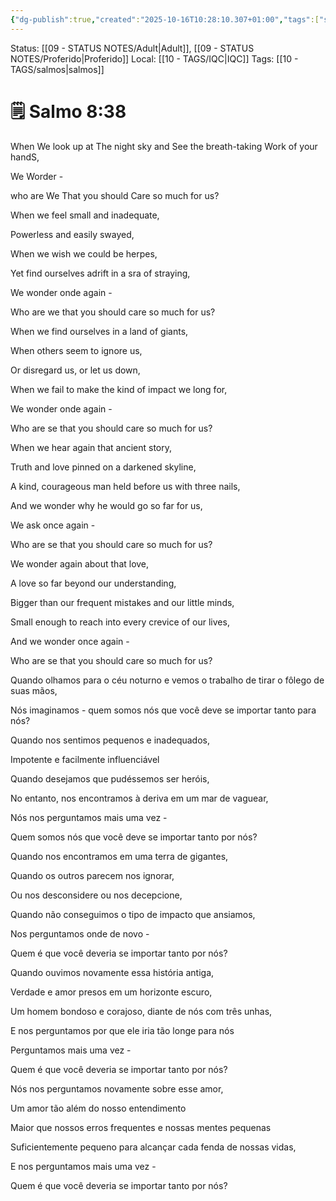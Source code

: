 ```yaml
---
{"dg-publish":true,"created":"2025-10-16T10:28:10.307+01:00","tags":["salmo8"],"mature-status":"Adult","message_category":"Devocional","permalink":"/05-main-notes-permanent-zettel/salmo-8-38/","dgPassFrontmatter":true,"noteIcon":"child","updated":"2025-10-18T20:24:10.264+01:00"}
---
```


Status: [[09 - STATUS NOTES/Adult\|Adult]], [[09 - STATUS NOTES/Proferido\|Proferido]]
Local: [[10 - TAGS/IQC\|IQC]]
Tags: [[10 - TAGS/salmos\|salmos]]
 # 🗒️ Salmo 8:38

When We look up at The night sky and See the breath-taking Work of your handS,

We Worder -

who are We That you should Care so much for us?

When we feel small and inadequate,

Powerless and easily swayed,

When we wish we could be herpes,

Yet find ourselves adrift in a sra of straying,

We wonder onde again -

Who are we that you should care so much for us?

When we find ourselves in a land of giants,

When others seem to ignore us,

Or disregard us, or let us down,

When we fail to make the kind of impact we long for,

We wonder onde again -

Who are se that you should care so much for us?

When we hear again that ancient story,

Truth and love pinned on a darkened skyline,

A kind, courageous man held before us with three nails,

And we wonder why he would go so far for us,

We ask once again -

Who are se that you should care so much for us?

We wonder again about that love,

A love so far beyond our understanding,

Bigger than our frequent mistakes and our little minds,

Small enough to reach into every crevice of our lives,

And we wonder once again -

Who are se that you should care so much for us?

Quando olhamos para o céu noturno e vemos o trabalho de tirar o fôlego de suas mãos,

Nós imaginamos - quem somos nós que você deve se importar tanto para nós?

Quando nos sentimos pequenos e inadequados,

Impotente e facilmente influenciável

Quando desejamos que pudéssemos ser heróis,

No entanto, nos encontramos à deriva em um mar de vaguear,

Nós nos perguntamos mais uma vez -

Quem somos nós que você deve se importar tanto por nós?

Quando nos encontramos em uma terra de gigantes,

Quando os outros parecem nos ignorar,

Ou nos desconsidere ou nos decepcione,

Quando não conseguimos o tipo de impacto que ansiamos,

Nos perguntamos onde de novo -

Quem é que você deveria se importar tanto por nós?

Quando ouvimos novamente essa história antiga,

Verdade e amor presos em um horizonte escuro,

Um homem bondoso e corajoso, diante de nós com três unhas,

E nos perguntamos por que ele iria tão longe para nós

Perguntamos mais uma vez -

Quem é que você deveria se importar tanto por nós?

Nós nos perguntamos novamente sobre esse amor,

Um amor tão além do nosso entendimento

Maior que nossos erros frequentes e nossas mentes pequenas

Suficientemente pequeno para alcançar cada fenda de nossas vidas,

E nos perguntamos mais uma vez -

Quem é que você deveria se importar tanto por nós?